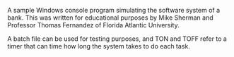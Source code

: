 A sample Windows console program simulating the software system of a bank. This was written for educational purposes by Mike Sherman and Professor Thomas Fernandez of Florida Atlantic University.

A batch file can be used for testing purposes, and TON and TOFF refer to a timer that can time how long the system takes to do each task. 
